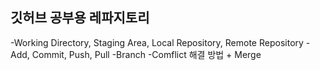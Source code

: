 ## 깃허브 공부용 레파지토리

-Working Directory, Staging Area, Local Repository, Remote Repository
-Add, Commit, Push, Pull
-Branch
-Comflict 해결 방법 + Merge
